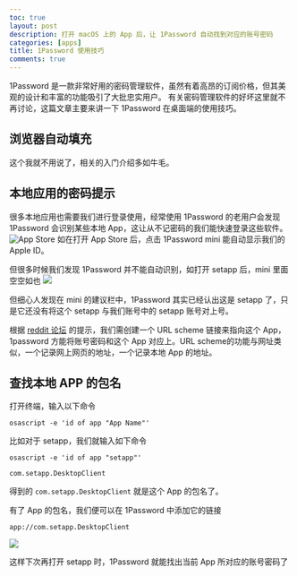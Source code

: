 ```yaml
---
toc: true
layout: post
description: 打开 macOS 上的 App 后，让 1Password 自动找到对应的账号密码
categories: [apps]
title: 1Password 使用技巧
comments: true
---
```


1Password 是一款非常好用的密码管理软件，虽然有着高昂的订阅价格，但其美观的设计和丰富的功能吸引了大批忠实用户。
有关密码管理软件的好坏这里就不再讨论，这篇文章主要来讲一下 1Password 在桌面端的使用技巧。

## 浏览器自动填充
这个我就不用说了，相关的入门介绍多如牛毛。

## 本地应用的密码提示
很多本地应用也需要我们进行登录使用，经常使用 1Password 的老用户会发现 1Password 会识别某些本地 App，这让从不记密码的我们能快速登录这些软件。
![App Store](media/1password-app-store.png)
如在打开 App Store 后，点击 1Password mini 能自动显示我们的 Apple ID。

但很多时候我们发现 1Password 并不能自动识别，如打开 setapp 后，mini 里面空空如也
![](media/1password-setapp.png)

但细心人发现在 mini 的建议栏中，1Password 其实已经认出这是 setapp 了，只是它还没有将这个 setapp 与我们账号中的 setapp 账号对上号。

根据 [reddit 论坛](https://www.reddit.com/r/1Password/comments/hk02p7/suggestions_in_apps_for_1password_for_macos/) 的提示，我们需创建一个 URL scheme 链接来指向这个 App， 1password 方能将账号密码和这个 App 对应上。URL scheme的功能与网址类似，一个记录网上网页的地址，一个记录本地 App 的地址。

## 查找本地 APP 的包名
打开终端，输入以下命令
```osascript
osascript -e 'id of app "App Name"'
```
比如对于 setapp，我们就输入如下命令
```osascript
osascript -e 'id of app "setapp"'

com.setapp.DesktopClient
```
得到的 `com.setapp.DesktopClient` 就是这个 App 的包名了。

有了 App 的包名，我们便可以在 1Password 中添加它的链接

```
app://com.setapp.DesktopClient
```
![](media/1password-1password.png)

这样下次再打开 setapp 时，1Password 就能找出当前 App 所对应的账号密码了